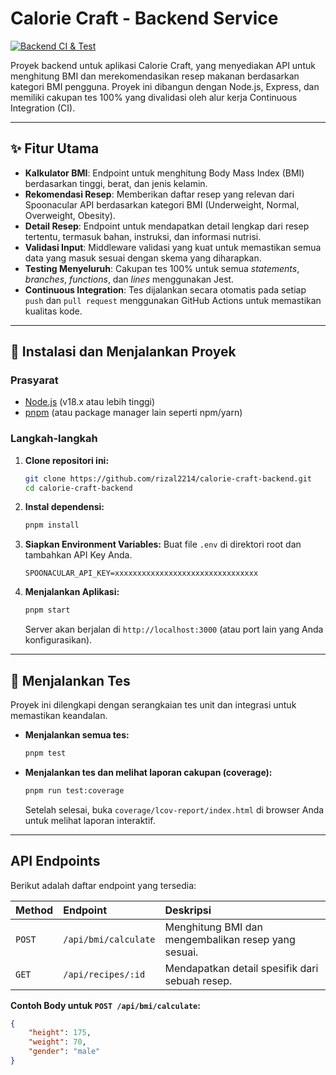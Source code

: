 # Calorie Craft - Backend Service

[![Backend CI & Test](https://github.com/rizal2214/calorie-craft-backend/actions/workflows/ci.yml/badge.svg)](https://github.com/rizal2214/calorie-craft-backend/actions/workflows/ci.yml)

Proyek backend untuk aplikasi Calorie Craft, yang menyediakan API untuk menghitung BMI dan merekomendasikan resep makanan berdasarkan kategori BMI pengguna. Proyek ini dibangun dengan Node.js, Express, dan memiliki cakupan tes 100% yang divalidasi oleh alur kerja Continuous Integration (CI).

---

## ✨ Fitur Utama

-   **Kalkulator BMI**: Endpoint untuk menghitung Body Mass Index (BMI) berdasarkan tinggi, berat, dan jenis kelamin.
-   **Rekomendasi Resep**: Memberikan daftar resep yang relevan dari Spoonacular API berdasarkan kategori BMI (Underweight, Normal, Overweight, Obesity).
-   **Detail Resep**: Endpoint untuk mendapatkan detail lengkap dari resep tertentu, termasuk bahan, instruksi, dan informasi nutrisi.
-   **Validasi Input**: Middleware validasi yang kuat untuk memastikan semua data yang masuk sesuai dengan skema yang diharapkan.
-   **Testing Menyeluruh**: Cakupan tes 100% untuk semua _statements_, _branches_, _functions_, dan _lines_ menggunakan Jest.
-   **Continuous Integration**: Tes dijalankan secara otomatis pada setiap `push` dan `pull request` menggunakan GitHub Actions untuk memastikan kualitas kode.

---

## 🚀 Instalasi dan Menjalankan Proyek

### Prasyarat

-   [Node.js](https://nodejs.org/) (v18.x atau lebih tinggi)
-   [pnpm](https://pnpm.io/) (atau package manager lain seperti npm/yarn)

### Langkah-langkah

1.  **Clone repositori ini:**

    ```bash
    git clone https://github.com/rizal2214/calorie-craft-backend.git
    cd calorie-craft-backend
    ```

2.  **Instal dependensi:**

    ```bash
    pnpm install
    ```

3.  **Siapkan Environment Variables:**
    Buat file `.env` di direktori root dan tambahkan API Key Anda.

    ```env
    SPOONACULAR_API_KEY=xxxxxxxxxxxxxxxxxxxxxxxxxxxxxxxx
    ```

4.  **Menjalankan Aplikasi:**
    ```bash
    pnpm start
    ```
    Server akan berjalan di `http://localhost:3000` (atau port lain yang Anda konfigurasikan).

---

## 🧪 Menjalankan Tes

Proyek ini dilengkapi dengan serangkaian tes unit dan integrasi untuk memastikan keandalan.

-   **Menjalankan semua tes:**

    ```bash
    pnpm test
    ```

-   **Menjalankan tes dan melihat laporan cakupan (coverage):**
    ```bash
    pnpm run test:coverage
    ```
    Setelah selesai, buka `coverage/lcov-report/index.html` di browser Anda untuk melihat laporan interaktif.

---

## API Endpoints

Berikut adalah daftar endpoint yang tersedia:

| Method | Endpoint             | Deskripsi                                           |
| :----- | :------------------- | :-------------------------------------------------- |
| `POST` | `/api/bmi/calculate` | Menghitung BMI dan mengembalikan resep yang sesuai. |
| `GET`  | `/api/recipes/:id`   | Mendapatkan detail spesifik dari sebuah resep.      |

**Contoh Body untuk `POST /api/bmi/calculate`:**

```json
{
    "height": 175,
    "weight": 70,
    "gender": "male"
}
```
